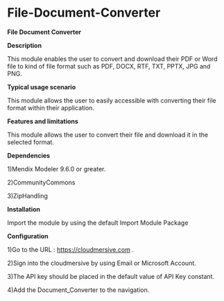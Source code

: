 # File-Document-Converter
**File Document Converter**

**Description**

This module enables the user to convert and download their PDF or Word file to kind of file format such as PDF, DOCX, RTF, TXT, PPTX, JPG and PNG.


**Typical usage scenario**

This module allows the user to easily accessible with converting their file format within their application.


**Features and limitations**

This module allows the user to convert their file and download it in the selected format.


**Dependencies**

1)Mendix Modeler 9.6.0 or greater.

2)CommunityCommons

3)ZipHandling

**Installation**

Import the module by using the default Import Module Package

**Configuration**

1)Go to the URL : https://cloudmersive.com .

2)Sign into the cloudmersive by using Email or Microsoft Account.

3)The API key should be placed in the default value of API Key constant.

4)Add the Document_Converter to the navigation.
